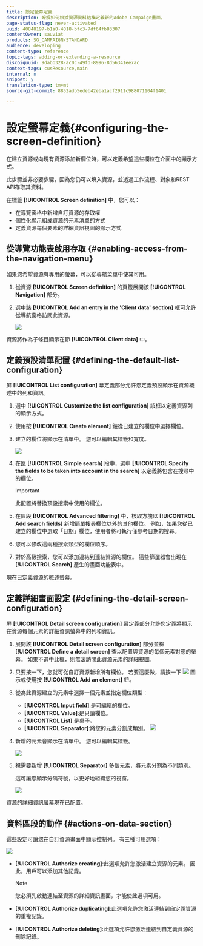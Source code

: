 ```yaml
---
title: 設定螢幕定義
description: 瞭解如何根據資源資料結構定義新的Adobe Campaign畫面。
page-status-flag: never-activated
uuid: 40848197-b1a0-4018-bfc3-7df64fb83307
contentOwner: sauviat
products: SG_CAMPAIGN/STANDARD
audience: developing
content-type: reference
topic-tags: adding-or-extending-a-resource
discoiquuid: 9dabb328-ac0c-49fd-8996-8d56341ee7ac
context-tags: cusResource,main
internal: n
snippet: y
translation-type: tm+mt
source-git-commit: 8852adb5edeb42eba1acf2911c988071104f1401

---
```



# 設定螢幕定義{#configuring-the-screen-definition}

在建立資源或向現有資源添加新欄位時，可以定義希望這些欄位在介面中的顯示方式。

此步驟並非必要步驟，因為您仍可以填入資源，並透過工作流程、對象和REST API存取其資料。

在標籤 **[!UICONTROL Screen definition]** 中，您可以：

* 在導覽窗格中新增自訂資源的存取權
* 個性化顯示組成資源的元素清單的方式
* 定義資源每個要素的詳細資訊視圖的顯示方式

## 從導覽功能表啟用存取 {#enabling-access-from-the-navigation-menu}

如果您希望資源有專用的螢幕，可以從導航菜單中使其可用。

1. 從資源 **[!UICONTROL Screen definition]** 的頁籤展開該 **[!UICONTROL Navigation]** 部分。
1. 選中該 **[!UICONTROL Add an entry in the 'Client data' section]** 框可允許從導航窗格訪問此資源。

   ![](assets/schema_extension_19.png)

資源將作為子條目顯示在節 **[!UICONTROL Client data]** 中。

## 定義預設清單配置 {#defining-the-default-list-configuration}

屏 **[!UICONTROL List configuration]** 幕定義部分允許您定義預設顯示在資源概述中的列和資訊。

1. 選中 **[!UICONTROL Customize the list configuration]** 該框以定義資源列的顯示方式。
1. 使用按 **[!UICONTROL Create element]** 鈕從已建立的欄位中選擇欄位。
1. 建立的欄位將顯示在清單中。 您可以編輯其標籤和寬度。

   ![](assets/schema_extension_20.png)

1. 在區 **[!UICONTROL Simple search]** 段中，選中 **[!UICONTROL Specify the fields to be taken into account in the search]** 以定義將包含在搜尋中的欄位。

   >[!IMPORTANT]
   >
   >此配置將替換預設搜索中使用的欄位。

1. 在區段 **[!UICONTROL Advanced filtering]** 中，核取方塊以 **[!UICONTROL Add search fields]** 新增簡單搜尋欄位以外的其他欄位。 例如，如果您從已建立的欄位中選取「日期」欄位，使用者將可執行僅參考日期的搜尋。
1. 您可以修改這兩種搜索類型的欄位順序。
1. 對於高級搜索，您可以添加連結到連結資源的欄位。 這些篩選器會出現在 **[!UICONTROL Search]** 產生的畫面功能表中。

現在已定義資源的概述螢幕。

## 定義詳細畫面設定 {#defining-the-detail-screen-configuration}

屏 **[!UICONTROL Detail screen configuration]** 幕定義部分允許您定義將顯示在資源每個元素的詳細資訊螢幕中的列和資訊。

1. 展開該 **[!UICONTROL Detail screen configuration]** 部分並檢 **[!UICONTROL Define a detail screen]** 查以配置與資源的每個元素對應的螢幕。 如果不選中此框，則無法訪問此資源元素的詳細視圖。
1. 只要按一下，您就可從自訂資源新增所有欄位。 若要這麼做，請按一下 ![](assets/addallfieldsicon.png) 圖示或使用按 **[!UICONTROL Add an element]** 鈕。
1. 從為此資源建立的元素中選擇一個元素並指定欄位類型：

   * **[!UICONTROL Input field]**:是可編輯的欄位。
   * **[!UICONTROL Value]**:是只讀欄位。
   * **[!UICONTROL List]**:是桌子。
   * **[!UICONTROL Separator]**:將您的元素分割成類別。
   ![](assets/schema_extension_23.png)

1. 新增的元素會顯示在清單中。 您可以編輯其標籤。

   ![](assets/schema_extension_22.png)

1. 視需要新增 **[!UICONTROL Separator]** 多個元素，將元素分割為不同類別。

   這可讓您顯示分隔符號，以更好地組織您的視窗。

   ![](assets/schema_extension_25.png)

資源的詳細資訊螢幕現在已配置。

## 資料區段的動作 {#actions-on-data-section}

這些設定可讓您在自訂資源畫面中顯示控制列。 有三種可用選項：

![](assets/schema_extension_actions.png)

* **[!UICONTROL Authorize creating]**:此選項允許您激活建立資源的元素。 因此，用戶可以添加其他記錄。

   >[!NOTE]
   >
   >您必須先啟動連結至資源的詳細資訊畫面，才能使此選項可用。

* **[!UICONTROL Authorize duplicating]**:此選項允許您激活連結到自定義資源的重複記錄。
* **[!UICONTROL Authorize deleting]**:此選項允許您激活連結到自定義資源的刪除記錄。
